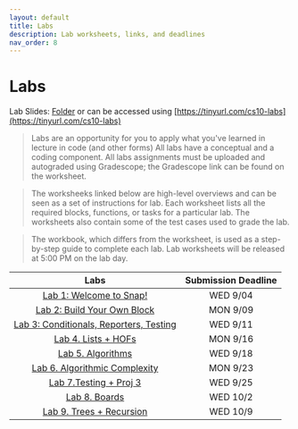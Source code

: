```yaml
---
layout: default
title: Labs
description: Lab worksheets, links, and deadlines
nav_order: 8
---
```

# Labs

Lab Slides: [Folder](https://drive.google.com/drive/folders/1CXRHvlQswGr2eT0zNPsMEdKhJJl6zIcf?usp=sharing) or can be accessed using [https://tinyurl.com/cs10-labs](https://tinyurl.com/cs10-labs)

> Labs are an opportunity for you to apply what you've learned in lecture in code (and other forms) All labs have a conceptual and a coding component. All labs assignments must be uploaded and autograded using Gradescope; the Gradescope link can be found on the worksheet. 

> The worksheeks linked below are high-level overviews and can be seen as a set of instructions for  lab. Each worksheet lists all the required blocks, functions, or tasks for a particular lab. The worksheets also contain some of the test cases used to grade the lab.

> The workbook, which differs from the worksheet, is used as a step-by-step guide to complete each lab. Lab worksheets will be released at 5:00 PM on the lab day. 

| Labs                                          |  Submission Deadline  |
| :----:                                        |  :----:               |
| [Lab 1: Welcome to Snap!](https://docs.google.com/document/d/1A-e8t_ow2SamdUqJC9tfT11-ZaCn351NW3CpD-KvxN8/edit?usp=sharing)                   | WED 9/04              |
| [Lab 2: Build Your Own Block](https://docs.google.com/document/d/1ewb7nT9CGZRqnbbYmKWaqXJHDqq6Nn0Y8vNOjgaMrBk/edit?usp=sharing)              | MON 9/09              |
| [Lab 3: Conditionals, Reporters, Testing](https://docs.google.com/document/d/1NkU9MzRESC0F1l3A520-F2AtSnf3rheOFxvUEGXd4F8/edit#heading=h.ew4i1encppj2)   | WED 9/11        |
| [Lab 4. Lists + HOFs](https://docs.google.com/document/d/1UBSwk2pluznTyzE2tj1keDubTy3xUVD9TvAyu9PtboY/edit)                 | MON 9/16             |
| [Lab 5. Algorithms](https://docs.google.com/document/d/103lH4tS0RIKgsYHGcCr4935RTvF7YF0AlJg7Zscu9_E/edit#heading=h.ew4i1encppj2)                        | WED 9/18          |
| [Lab 6. Algorithmic Complexity](https://docs.google.com/document/d/1y6HksX18w8Nknp55tdY4lFw16ea2WxvswE9_w8px_lM/edit?usp=sharing)             | MON 9/23         |
| [Lab 7.Testing + Proj 3](https://docs.google.com/document/d/1x65mJTTFzVyOTU2uZYnrQvzL5H6SQ-ccJIgz0XKbsIY/edit?usp=sharing)             | WED 9/25         |
| [Lab 8. Boards](https://docs.google.com/document/d/1kjg8lereiUnvM6XltHGN-XlrzOqgPEjwCGroBEt78eY/edit#heading=h.ew4i1encppj2)             | WED 10/2         |
| [Lab 9. Trees + Recursion](https://docs.google.com/document/d/1UtbGEcQo7wyQvMvNEv87ob1NQZOFRjcHah2twnNQL-Y/edit)             | WED 10/9         |
